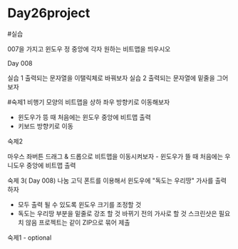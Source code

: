 # Day26project

#실습

007을 가지고 
윈도우 정 중앙에 각자 원하는 비트맵을 띄우시오



Day 008

실습 1 출력되는 문자열을 이탤릭체로 바꿔보자
실습 2 출력되는 문자열에 밑줄을 그어보자



#숙제1
비행기 모양의 비트맵을 상하 좌우 방향키로 이동해보자
 - 윈도우가 뜽 때 처음에는 윈도우 중앙에 비트맵 출력
  - 키보드 방향키로 이동
  
  
  숙제2 
  
  마우스 좌버튼 드래그 & 드롭으로 비트맵을 이동시켜보자
    - 윈도우가 뜰 때 처음에는 우니도우 중앙에 비트맵 출력

숙제 3( Day 008)
나눔 고딕 폰트를 이용해서 윈도우에 "독도는 우리땅" 가사를 출력하자
 - 모두 출력 될 수 있도록 윈도우 크기를 조정할 것
 - 독도는 우리땅 부분을 밑줄로 강조 할 것
 바뀌기 전의 가사로 할 것
 스크린샷은 필요치 않음
 프로젝트는 같이 ZIP으로 묶어 제출
 
 
 숙제1 - optional
 
 
